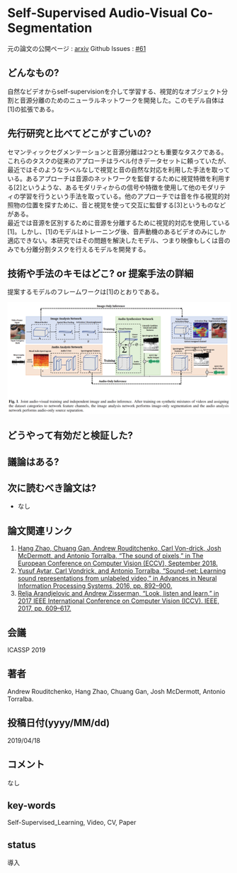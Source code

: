 # Self-Supervised Audio-Visual Co-Segmentation

元の論文の公開ページ : [arxiv](https://arxiv.org/abs/1904.09013)
Github Issues : [#61](https://github.com/Obarads/obarads.github.io/issues/61)

## どんなもの?
自然なビデオからself-supervisionを介して学習する、視覚的なオブジェクト分割と音源分離のためのニューラルネットワークを開発した。このモデル自体は[1]の拡張である。

## 先行研究と比べてどこがすごいの?
セマンティックセグメンテーションと音源分離は2つとも重要なタスクである。これらのタスクの従来のアプローチはラベル付きデータセットに頼っていたが、最近ではそのようなラベルなしで視覚と音の自然な対応を利用した手法を取っている。あるアプローチは音源のネットワークを監督するために視覚特徴を利用する[2]というような、あるモダリティからの信号や特徴を使用して他のモダリティの学習を行うという手法を取っている。他のアプローチでは音を作る視覚的対照物の位置を探すために、音と視覚を使って交互に監督する[3]というものなどがある。  
最近では音源を区別するために音源を分離するために視覚的対応を使用している[1]。しかし、[1]のモデルはトレーニング後、音声動機のあるビデオのみにしか適応できない。本研究ではその問題を解決したモデル、つまり映像もしくは音のみでも分離分割タスクを行えるモデルを開発する。

## 技術や手法のキモはどこ? or 提案手法の詳細
提案するモデルのフレームワークは[1]のとおりである。

![fig1](img/SAC/fig1.png)

## どうやって有効だと検証した?

## 議論はある?

## 次に読むべき論文は?
- なし

## 論文関連リンク
1. [Hang Zhao, Chuang Gan, Andrew Rouditchenko, Carl Von-drick, Josh McDermott, and Antonio Torralba, “The sound of pixels,” in The European Conference on Computer Vision (ECCV), September 2018.](http://openaccess.thecvf.com/content_ECCV_2018/html/Hang_Zhao_The_Sound_of_ECCV_2018_paper.html)
2. [Yusuf Aytar, Carl Vondrick, and Antonio Torralba, “Sound-net: Learning sound representations from unlabeled video,” in Advances in Neural Information Processing Systems, 2016, pp. 892–900.](https://papers.nips.cc/paper/6146-soundnet-learning-sound-representations-from-unlabeled-video)
3. [Relja Arandjelovic and Andrew Zisserman, “Look, listen and learn,” in 2017 IEEE International Conference on Computer Vision (ICCV). IEEE, 2017, pp. 609–617.](https://arxiv.org/abs/1705.08168)

## 会議
ICASSP 2019

## 著者
Andrew Rouditchenko, Hang Zhao, Chuang Gan, Josh McDermott, Antonio Torralba.

## 投稿日付(yyyy/MM/dd)
2019/04/18

## コメント
なし

## key-words
Self-Supervised_Learning, Video, CV, Paper

## status
導入